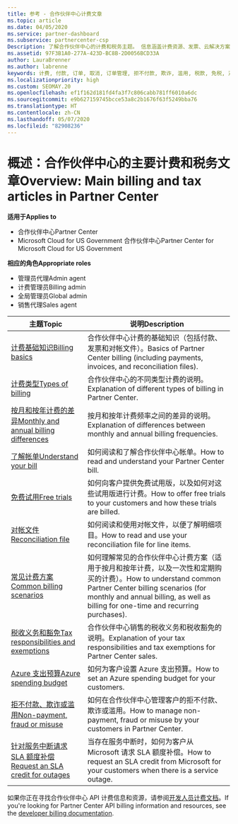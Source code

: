 ```yaml
---
title: 参考 - 合作伙伴中心计费文章
ms.topic: article
ms.date: 04/05/2020
ms.service: partner-dashboard
ms.subservice: partnercenter-csp
Description: 了解合作伙伴中心的计费和税务主题。 信息涵盖计费资源、发票、云解决方案提供商计费和税款。
ms.assetid: 97F3B1A0-277A-423D-BC8B-2D0056BCD33A
author: LauraBrenner
ms.author: labrenne
keywords: 计费, 付款, 订单, 取消, 订单管理, 拒不付款, 欺诈, 滥用, 税款, 免税, 对帐文件
ms.localizationpriority: high
ms.custom: SEOMAY.20
ms.openlocfilehash: ef1f162d181fd4fa3f7c806cabb781ff6010a6dc
ms.sourcegitcommit: e9b627159745bcce53a8c2b1676f63f5249bba76
ms.translationtype: HT
ms.contentlocale: zh-CN
ms.lasthandoff: 05/07/2020
ms.locfileid: "82908236"
---
```

# <a name="overview-main-billing-and-tax-articles-in-partner-center"></a><span data-ttu-id="2b7dc-105">概述：合作伙伴中心的主要计费和税务文章</span><span class="sxs-lookup"><span data-stu-id="2b7dc-105">Overview: Main billing and tax articles in Partner Center</span></span>

<span data-ttu-id="2b7dc-106">**适用于**</span><span class="sxs-lookup"><span data-stu-id="2b7dc-106">**Applies to**</span></span>

- <span data-ttu-id="2b7dc-107">合作伙伴中心</span><span class="sxs-lookup"><span data-stu-id="2b7dc-107">Partner Center</span></span>
- <span data-ttu-id="2b7dc-108">Microsoft Cloud for US Government 合作伙伴中心</span><span class="sxs-lookup"><span data-stu-id="2b7dc-108">Partner Center for Microsoft Cloud for US Government</span></span>

<span data-ttu-id="2b7dc-109">**相应的角色**</span><span class="sxs-lookup"><span data-stu-id="2b7dc-109">**Appropriate roles**</span></span>

- <span data-ttu-id="2b7dc-110">管理员代理</span><span class="sxs-lookup"><span data-stu-id="2b7dc-110">Admin agent</span></span>
- <span data-ttu-id="2b7dc-111">计费管理员</span><span class="sxs-lookup"><span data-stu-id="2b7dc-111">Billing admin</span></span>
- <span data-ttu-id="2b7dc-112">全局管理员</span><span class="sxs-lookup"><span data-stu-id="2b7dc-112">Global admin</span></span>
- <span data-ttu-id="2b7dc-113">销售代理</span><span class="sxs-lookup"><span data-stu-id="2b7dc-113">Sales agent</span></span>

| <span data-ttu-id="2b7dc-114">主题</span><span class="sxs-lookup"><span data-stu-id="2b7dc-114">Topic</span></span> | <span data-ttu-id="2b7dc-115">说明</span><span class="sxs-lookup"><span data-stu-id="2b7dc-115">Description</span></span> |
| ----- | ----------- |
| [<span data-ttu-id="2b7dc-116">计费基础知识</span><span class="sxs-lookup"><span data-stu-id="2b7dc-116">Billing basics</span></span>](billing-basics.md) | <span data-ttu-id="2b7dc-117">合作伙伴中心计费的基础知识（包括付款、发票和对帐文件）。</span><span class="sxs-lookup"><span data-stu-id="2b7dc-117">Basics of Partner Center billing (including payments, invoices, and reconciliation files).</span></span> |
| [<span data-ttu-id="2b7dc-118">计费类型</span><span class="sxs-lookup"><span data-stu-id="2b7dc-118">Types of billing</span></span>](billing-different-types.md) | <span data-ttu-id="2b7dc-119">合作伙伴中心的不同类型计费的说明。</span><span class="sxs-lookup"><span data-stu-id="2b7dc-119">Explanation of different types of billing in Partner Center.</span></span> |
| [<span data-ttu-id="2b7dc-120">按月和按年计费的差异</span><span class="sxs-lookup"><span data-stu-id="2b7dc-120">Monthly and annual billing differences</span></span>](billing-annual-monthly.md) | <span data-ttu-id="2b7dc-121">按月和按年计费频率之间的差异的说明。</span><span class="sxs-lookup"><span data-stu-id="2b7dc-121">Explanation of differences between monthly and annual billing frequencies.</span></span> |
| [<span data-ttu-id="2b7dc-122">了解帐单</span><span class="sxs-lookup"><span data-stu-id="2b7dc-122">Understand your bill</span></span>](read-your-bill.md) | <span data-ttu-id="2b7dc-123">如何阅读和了解合作伙伴中心帐单。</span><span class="sxs-lookup"><span data-stu-id="2b7dc-123">How to read and understand your Partner Center bill.</span></span> |
| [<span data-ttu-id="2b7dc-124">免费试用</span><span class="sxs-lookup"><span data-stu-id="2b7dc-124">Free trials</span></span>](offer-your-customers-trials-of-microsoft-products.md) | <span data-ttu-id="2b7dc-125">如何向客户提供免费试用版，以及如何对这些试用版进行计费。</span><span class="sxs-lookup"><span data-stu-id="2b7dc-125">How to offer free trials to your customers and how these trials are billed.</span></span> |
| [<span data-ttu-id="2b7dc-126">对帐文件</span><span class="sxs-lookup"><span data-stu-id="2b7dc-126">Reconciliation file</span></span>](use-the-reconciliation-files.md) | <span data-ttu-id="2b7dc-127">如何阅读和使用对帐文件，以便了解明细项目。</span><span class="sxs-lookup"><span data-stu-id="2b7dc-127">How to read and use your reconciliation file for line items.</span></span> |
| [<span data-ttu-id="2b7dc-128">常见计费方案</span><span class="sxs-lookup"><span data-stu-id="2b7dc-128">Common billing scenarios</span></span>](common-billing-scenarios.md) | <span data-ttu-id="2b7dc-129">如何理解常见的合作伙伴中心计费方案（适用于按月和按年计费，以及一次性和定期购买的计费）。</span><span class="sxs-lookup"><span data-stu-id="2b7dc-129">How to understand common Partner Center billing scenarios (for monthly and annual billing, as well as billing for one-time and recurring purchases).</span></span> |
| [<span data-ttu-id="2b7dc-130">税收义务和豁免</span><span class="sxs-lookup"><span data-stu-id="2b7dc-130">Tax responsibilities and exemptions</span></span>](tax-and-tax-exemptions.md) | <span data-ttu-id="2b7dc-131">合作伙伴中心销售的税收义务和税收豁免的说明。</span><span class="sxs-lookup"><span data-stu-id="2b7dc-131">Explanation of your tax responsibilities and tax exemptions for Partner Center sales.</span></span> |
| [<span data-ttu-id="2b7dc-132">Azure 支出预算</span><span class="sxs-lookup"><span data-stu-id="2b7dc-132">Azure spending budget</span></span>](set-an-azure-spending-budget-for-your-customers.md) | <span data-ttu-id="2b7dc-133">如何为客户设置 Azure 支出预算。</span><span class="sxs-lookup"><span data-stu-id="2b7dc-133">How to set an Azure spending budget for your customers.</span></span> |
| [<span data-ttu-id="2b7dc-134">拒不付款、欺诈或滥用</span><span class="sxs-lookup"><span data-stu-id="2b7dc-134">Non-payment, fraud or misuse</span></span>](non-payment--fraud--or-misuse.md) | <span data-ttu-id="2b7dc-135">如何在合作伙伴中心管理客户的拒不付款、欺诈或滥用。</span><span class="sxs-lookup"><span data-stu-id="2b7dc-135">How to manage non-payment, fraud or misuse by your customers in Partner Center.</span></span> |
| [<span data-ttu-id="2b7dc-136">针对服务中断请求 SLA 额度补偿</span><span class="sxs-lookup"><span data-stu-id="2b7dc-136">Request an SLA credit for outages</span></span>](request-credit.md) | <span data-ttu-id="2b7dc-137">当存在服务中断时，如何为客户从 Microsoft 请求 SLA 额度补偿。</span><span class="sxs-lookup"><span data-stu-id="2b7dc-137">How to request an SLA credit from Microsoft for your customers when there is a service outage.</span></span> |

<span data-ttu-id="2b7dc-138">如果你正在寻找合作伙伴中心 API 计费信息和资源，请参阅[开发人员计费文档](https://docs.microsoft.com/partner-center/develop/manage-billing)。</span><span class="sxs-lookup"><span data-stu-id="2b7dc-138">If you're looking for Partner Center API billing information and resources, see the [developer billing documentation](https://docs.microsoft.com/partner-center/develop/manage-billing).</span></span>
